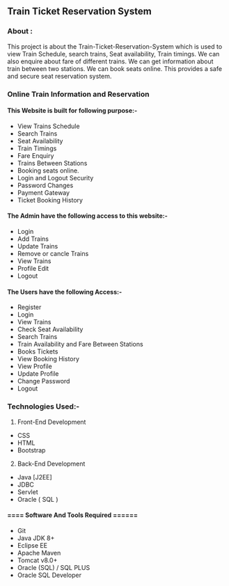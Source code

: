 ## Train Ticket Reservation System
### About :

This project is about the Train-Ticket-Reservation-System which is used to view Train Schedule, search trains, Seat availability, Train timings. We can also enquire about fare of different trains. We can get information about train between two stations. We can book seats online. This provides a safe and secure seat reservation system.

### Online Train Information and Reservation

#### This Website is built for following purpose:-
- View Trains Schedule
- Search Trains
- Seat Availability
- Train Timings
- Fare Enquiry
- Trains Between Stations
- Booking seats online.
- Login and Logout Security
- Password Changes
- Payment Gateway
- Ticket Booking History
  
#### The Admin have the following access to this website:-
- Login
- Add Trains
- Update Trains
- Remove or cancle Trains
- View Trains
- Profile Edit
- Logout
  
#### The Users have the following Access:-

- Register
- Login
- View Trains
- Check Seat Availability
- Search Trains
- Train Availability and Fare Between Stations
- Books Tickets
- View Booking History
- View Profile
- Update Profile
- Change Password
- Logout
  
### Technologies Used:-

1. Front-End Development

- CSS
- HTML
- Bootstrap

2. Back-End Development

- Java [J2EE]
- JDBC
- Servlet
- Oracle ( SQL )
  
#### ==== Software And Tools Required ======

- Git
- Java JDK 8+
- Eclipse EE
- Apache Maven
- Tomcat v8.0+
- Oracle (SQL) / SQL PLUS
- Oracle SQL Developer
